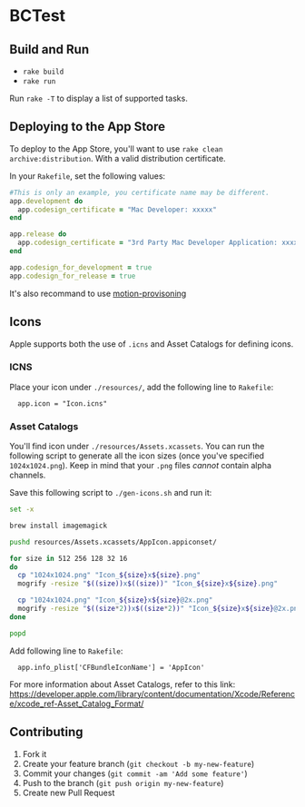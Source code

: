 # BCTest #

## Build and Run ###

- `rake build`
- `rake run`

Run `rake -T` to display a list of supported tasks.

## Deploying to the App Store ##

To deploy to the App Store, you'll want to use `rake clean
archive:distribution`. With a valid distribution certificate.

In your `Rakefile`, set the following values:

```ruby
#This is only an example, you certificate name may be different.
app.development do
  app.codesign_certificate = "Mac Developer: xxxxx"
end

app.release do
  app.codesign_certificate = "3rd Party Mac Developer Application: xxxxx"
end

app.codesign_for_development = true
app.codesign_for_release = true
```

It's also recommand to use [motion-provisoning](https://github.com/HipByte/motion-provisioning)

## Icons ##

Apple supports both the use of `.icns` and Asset Catalogs for defining icons.

### ICNS ###

Place your icon under `./resources/`, add the following line to `Rakefile`:

```
  app.icon = "Icon.icns"
```

### Asset Catalogs ###

You'll find icon under `./resources/Assets.xcassets`. You can run the following
script to generate all the icon sizes (once you've specified `1024x1024.png`).
Keep in mind that your `.png` files _cannot_ contain alpha channels.

Save this following script to `./gen-icons.sh` and run it:

```sh
set -x

brew install imagemagick

pushd resources/Assets.xcassets/AppIcon.appiconset/

for size in 512 256 128 32 16
do
  cp "1024x1024.png" "Icon_${size}x${size}.png"
  mogrify -resize "$((size))x$((size))" "Icon_${size}x${size}.png"

  cp "1024x1024.png" "Icon_${size}x${size}@2x.png"
  mogrify -resize "$((size*2))x$((size*2))" "Icon_${size}x${size}@2x.png"
done

popd
```

Add following line to `Rakefile`:

```
  app.info_plist['CFBundleIconName'] = 'AppIcon'
```

For more information about Asset Catalogs, refer to this link: https://developer.apple.com/library/content/documentation/Xcode/Reference/xcode_ref-Asset_Catalog_Format/


## Contributing ##

1. Fork it
2. Create your feature branch (`git checkout -b my-new-feature`)
3. Commit your changes (`git commit -am 'Add some feature'`)
4. Push to the branch (`git push origin my-new-feature`)
5. Create new Pull Request
